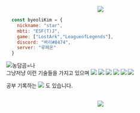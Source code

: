 <div align="center">
<img src="https://capsule-render.vercel.app/api?&type=waving&color=000000&height=260&section=header&text=💫star%20log.&fontSize=110&animation=fadeIn&fontAlignY=45&fontColor=ffffff" />
</div>

``` javascript
  const byeoliKim = {
    nickname: "star",
    mbti: "ESF(T)J",
    game: ["LostArk","LeagueofLegends"],
    discord: "벼리#8474",
    server: "루페온"
  }
```

<div align="left">
  
  <img src="https://item.kakaocdn.net/do/227099b086918f895eaa636a43fdc923ce9463e040a07a9462a54df43e1d73f1" alt="농담곰=나" />
  
  <div>
    그냥저냥 이런 기술들을 가지고 있으며
    <img src="https://img.shields.io/badge/HTML5-E34F26?style=for-the-badge&logo=appveyor&logo=html5&logoColor=white">
    <img src="https://img.shields.io/badge/CSS3-1572B6?style=for-the-badge&logo=appveyor&logo=css3&logoColor=white">
    <img src="https://img.shields.io/badge/JavaScript-F7DF1E?style=for-the-badge&logo=appveyor&logo=javascript&logoColor=white">
    <img src="https://img.shields.io/badge/React-61DAFB?style=for-the-badge&logo=appveyor&logo=react&logoColor=white">
    <img src="https://img.shields.io/badge/TypeScript-3178C6?style=for-the-badge&logo=appveyor&logo=TypeScript&logoColor=white">
    <img src="https://img.shields.io/badge/Next.js-000000?style=for-the-badge&logo=appveyor&logo=Next.js&logoColor=white">
  </div>
  
  공부 기록하는 <a href="https://dev-star.tistory.com/"><img src="https://img.shields.io/badge/Blog-000000?style=for-the-badge&logo=appveyor&logo=Tistory&logoColor=white"></a> 도 있습니다.
  
</div>
<br/>
<div align="center">
<img src="https://capsule-render.vercel.app/api?type=waving&color=000000&height=100&section=footer" />
</div>
  
